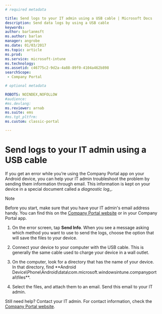 ```yaml
---
# required metadata

title: Send logs to your IT admin using a USB cable | Microsoft Docs
description: Send data logs by using a USB cable
keywords:
author: barlanmsftms.author: barlan
manager: angrobe
ms.date: 01/03/2017
ms.topic: article
ms.prod:
ms.service: microsoft-intune
ms.technology:
ms.assetid: c46775c2-9d2a-4a88-89f0-4104a462b898searchScope: - Company Portal

# optional metadata

ROBOTS: NOINDEX,NOFOLLOW
#audience:
#ms.devlang:
ms.reviewer: arnab
ms.suite: ems
#ms.tgt_pltfrm:
ms.custom: classic-portal

---
```



# Send logs to your IT admin using a USB cable

If you get an error while you’re using the Company Portal app on your Android device, you can help your IT admin troubleshoot the problem by sending them information through email. This information is kept on your device in a special document called a _diagnostic log__.

> [!Note]
> Before you start, make sure that you have your IT admin's email address handy. You can find this on the [Company Portal website](http://portal.manage.microsoft.com) or in your Company Portal app.

1.  On the error screen, tap **Send Info**. When you see a message asking which method you want to use to send the logs, choose the option that will save the files to your device.

2.  Connect your device to your computer with the USB cable. This is generally the same cable used to charge your device in a wall outlet.

3.  On the computer, look for a directory that has the name of your device. In that directory, find **Android Device\Phone\Android\data\com.microsoft.windowsintune.companyportal\files\**.

4.  Select the files, and attach them to an email. Send this email to your IT admin.

Still need help? Contact your IT admin. For contact information, check the [Company Portal website](http://portal.manage.microsoft.com).
